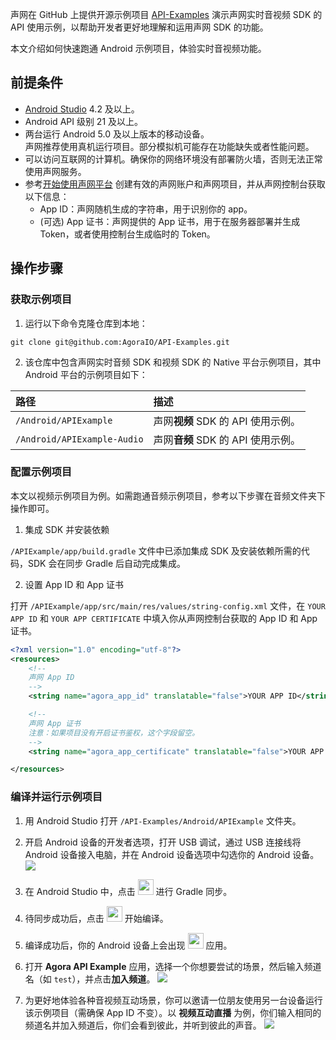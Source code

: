 声网在 GitHub 上提供开源示例项目 [API-Examples](https://github.com/AgoraIO/API-Examples/tree/main) 演示声网实时音视频 SDK 的 API 使用示例，以帮助开发者更好地理解和运用声网 SDK 的功能。

本文介绍如何快速跑通 Android 示例项目，体验实时音视频功能。


## 前提条件

- [Android Studio](https://developer.android.com/studio/) 4.2 及以上。
- Android API 级别 21 及以上。
- 两台运行 Android 5.0 及以上版本的移动设备。
    <div class="alert note">声网推荐使用真机运行项目。部分模拟机可能存在功能缺失或者性能问题。</div>
- 可以访问互联网的计算机。确保你的网络环境没有部署防火墙，否则无法正常使用声网服务。
- 参考[开始使用声网平台](https://docs.agora.io/cn/Agora%20Platform/get_appid_token?platform=All%20Platforms) 创建有效的声网账户和声网项目，并从声网控制台获取以下信息：
    - App ID：声网随机生成的字符串，用于识别你的 app。
    - (可选) App 证书：声网提供的 App 证书，用于在服务器部署并生成 Token，或者使用控制台生成临时的 Token。


## 操作步骤
### 获取示例项目

1. 运行以下命令克隆仓库到本地：

```shell
git clone git@github.com:AgoraIO/API-Examples.git
```

2. 该仓库中包含声网实时音频 SDK 和视频 SDK 的 Native 平台示例项目，其中 Android 平台的示例项目如下：

| 路径                        | 描述                           |
|:---------------------------|:-------------------------------|
| `/Android/APIExample`      | 声网**视频** SDK 的 API 使用示例。 |
| `/Android/APIExample-Audio`| 声网**音频** SDK 的 API 使用示例。 |


### 配置示例项目

<div class="alert info">本文以视频示例项目为例。如需跑通音频示例项目，参考以下步骤在音频文件夹下操作即可。</div>

1. 集成 SDK 并安装依赖

`/APIExample/app/build.gradle` 文件中已添加集成 SDK 及安装依赖所需的代码，SDK 会在同步 Gradle 后自动完成集成。

2. 设置 App ID 和 App 证书

打开 `/APIExample/app/src/main/res/values/string-config.xml` 文件，在 `YOUR APP ID` 和 `YOUR APP CERTIFICATE` 中填入你从声网控制台获取的 App ID 和 App 证书。

```xml
<?xml version="1.0" encoding="utf-8"?>
<resources>
    <!--
    声网 App ID
    -->
    <string name="agora_app_id" translatable="false">YOUR APP ID</string>

    <!--
    声网 App 证书
    注意：如果项目没有开启证书鉴权，这个字段留空。
    -->
    <string name="agora_app_certificate" translatable="false">YOUR APP CERTIFICATE</string>

</resources>
```


### 编译并运行示例项目

1. 用 Android Studio 打开 `/API-Examples/Android/APIExample` 文件夹。

2. 开启 Android 设备的开发者选项，打开 USB 调试，通过 USB 连接线将 Android 设备接入电脑，并在 Android 设备选项中勾选你的 Android 设备。
![](https://web-cdn.agora.io/docs-files/1690450282833)

3. 在 Android Studio 中，点击 <img src="https://web-cdn.agora.io/docs-files/1689672727614" width="25"/> 进行 Gradle 同步。

4. 待同步成功后，点击 <img src="https://web-cdn.agora.io/docs-files/1687670569781" width="25"/> 开始编译。

5. 编译成功后，你的 Android 设备上会出现 <img src="https://web-cdn.agora.io/docs-files/1690450345873" width="25"> 应用。

6. 打开 **Agora API Example** 应用，选择一个你想要尝试的场景，然后输入频道名（如 `test`），并点击**加入频道**。
![](https://web-cdn.agora.io/docs-files/1690450380432)

7. 为更好地体验各种音视频互动场景，你可以邀请一位朋友使用另一台设备运行该示例项目（需确保 App ID 不变）。以 **视频互动直播** 为例，你们输入相同的频道名并加入频道后，你们会看到彼此，并听到彼此的声音。
![](https://web-cdn.agora.io/docs-files/1690450398617)